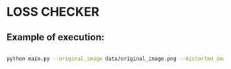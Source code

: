  # LOSS CHECKER
 
 ## Example of execution: 
 
 
 ```bash

python main.py --original_image data/original_image.png --distorted_image data/distorted_image.png --loss L1 L2  --gray

 ```
